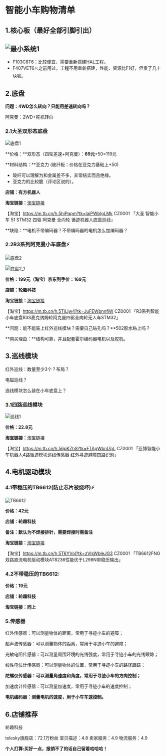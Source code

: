 # 智能小车购物清单

## 1.核心板（最好全部引脚引出）

## ![最小系统1](https://raw.githubusercontent.com/yyhlovehh/yyhlovehh.github.io/master/202310111259463.jpg)

- F103C8T6：比较便宜，需要重新搭建HAL工程。
- F407VET6:zap::之前用过，工程不用重新搭建，性能、资源比F1好，但贵了几十块钱。

## 2.底盘

**问题：4WD怎么转向？只能用差速转向吗？**



阿克曼：2WD+舵机转向

### 2.1大圣双形态底盘

![底盘1](https://raw.githubusercontent.com/yyhlovehh/yyhlovehh.github.io/master/202310111334349.png)

**价格：**双形态（四轮差速+阿克曼）：**69元**+50=119元

**材料结构：**亚克力 (玻纤板：价格在亚克力基础上+50)

- 玻纤可以理解为和金属差不多，非常结实而且绝缘。
- 亚克力的比较脆（评论区说的）。

**店铺：有方机器人**

**淘宝链接：**[淘宝链接](https://m.tb.cn/h.5hiPqpm?tk=laiPWblgLMk)

【淘宝】https://m.tb.cn/h.5hiPqpm?tk=laiPWblgLMk CZ0001 「大圣 智能小车 51 STM32 四驱 阿克曼 全向轮 循迹机器人底盘巡线」

**缺陷：**电机不带编码器？不带编码器的电机怎么加编码器？

### 2.2R3系列阿克曼小车底盘:zap:

![底盘2](https://raw.githubusercontent.com/yyhlovehh/yyhlovehh.github.io/master/202310120059176.png)

![底盘2_1](https://raw.githubusercontent.com/yyhlovehh/yyhlovehh.github.io/master/202310120101429.png)

**价格：199元（淘宝）京东到手价：169元**

**店铺：轮趣科技**

**淘宝链接：**[淘宝链接](https://m.tb.cn/h.5TiLjw4?tk=JuFEWbnnfjW)

【淘宝】https://m.tb.cn/h.5TiLjw4?tk=JuFEWbnnfjW CZ0001 「R3系列智能小车底盘R3S麦克纳姆轮阿克曼四驱全向轮无人车STM32」

**问题：能不能装上红外巡线模块？需要自己钻孔吗？**502胶水粘上吗？

**购买理由：**结构可靠，并且配套霍尔编码器电机以及舵机。

## 3.巡线模块

红外巡线：数量至少3个？布局？

电磁巡线？

选线模块怎么装在小车底盘上？

### 3.1四路巡线模块

![巡线1](https://raw.githubusercontent.com/yyhlovehh/yyhlovehh.github.io/master/202310120117418.png)

**价格：22.8元**

**淘宝链接：**[淘宝链接](https://m.tb.cn/h.56pKZhS?tk=FTAgWbnI7pL )

【淘宝】https://m.tb.cn/h.56pKZhS?tk=FTAgWbnI7pL CZ0001 「亚博智能小车机器人4路循迹模块巡线传感器 红外寻迹避障四路识别」

## 4.电机驱动模块

### 4.1带稳压的TB6612(防止芯片被烧坏):zap:

![TB6612](https://raw.githubusercontent.com/yyhlovehh/yyhlovehh.github.io/master/202310120225004.png)

**价格：42元**

**店铺：轮趣科技**

**备注：默认为不焊接排针，需要焊接时需备注**

**淘宝链接：**[淘宝链接](https://m.tb.cn/h.5T6YVol?tk=zVlsWbleJG3 )

【淘宝】https://m.tb.cn/h.5T6YVol?tk=zVlsWbleJG3 CZ0001 「TB6612FNG双路直流电机驱动模块AT8236性能优于L298N带稳压输出」

### 4.2不带稳压的TB6612:

**价格：19元**

**店铺：轮趣科技**

**淘宝链接：同上**

### 5.传感器

红外传感器：可以测量物体的距离，常用于寻迹小车的避障；

超声波传感器：可以测量物体的距离，常用于寻迹小车的避障；

光敏电阻传感器：可以测量周围环境的光线强度，常用于寻迹小车的光线跟踪；

线性电位计传感器：可以测量物体的位置，常用于寻迹小车的路径跟踪；

**陀螺仪传感器：可以测量角速度和角度，常用于寻迹小车的方向控制；**

加速度计传感器：可以测量加速度，常用于寻迹小车的速度控制；

**电机编码器：测量电机的速度，用于小车车速控制。**

## 6.店铺推荐

轮趣科技

telesky旗舰店：72.1万粉丝  宝贝描述：4.8 卖家服务：4.9 物流服务：4.9



**个人打算:买好一点，报销不了的话自己留着哈哈哈！**